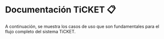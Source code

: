 # Documentación TiCKET 📋

A continuación, se muestra los casos de uso que son fundamentales para el flujo completo del sistema TiCKET.